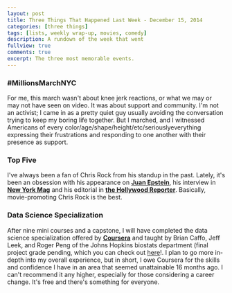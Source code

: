 ```yaml
---
layout: post
title: Three Things That Happened Last Week - December 15, 2014
categories: [three things]
tags: [lists, weekly wrap-up, movies, comedy]
description: A rundown of the week that went
fullview: true
comments: true
excerpt: The three most memorable events.
---
```

 

### #MillionsMarchNYC
For me, this march wasn't about knee jerk reactions, or what we may or may not have seen on video. It was about support and community. I'm not an activist; I came in as a pretty quiet guy usually avoiding the conversation trying to keep my boring life together. But I marched, and I witnessed Americans of every color/age/shape/height/etc/seriouslyeverything expressing their frustrations and responding to one another with their presence as support.

### Top Five
I've always been a fan of Chris Rock from his standup in the past. Lately, it's been an obsession with his appearance on **[Juan Epstein](https://soundcloud.com/rosenbergradio/chris-rock-and-uestlove-on-a-majour-thanksgiving-juan-ep)**, his interview in **[New York Mag](http://www.vulture.com/2014/11/chris-rock-frank-rich-in-conversation.html)** and his editorial in **[the Hollywood Reporter](http://www.hollywoodreporter.com/news/chris-rock-talks-choke-holds-756864)**. Basically, movie-promoting Chris Rock is the best.

### Data Science Specialization
After nine mini courses and a capstone, I will have completed the data science specialization offered by **[Coursera](https://www.coursera.org/specialization/jhudatascience/1)** and taught by Brian Caffo, Jeff Leek, and Roger Peng of the Johns Hopkins biostats department (final project grade pending, which you can check out [here](andywon.shinyapps.io/text-predictor)!. I plan to go more in-depth into my overall experience, but in short, I owe Coursera for the skills and confidence I have in an area that seemed unattainable 16 months ago. I can't recommend it any higher, especially for those considering a career change. It's free and there's something for everyone.

